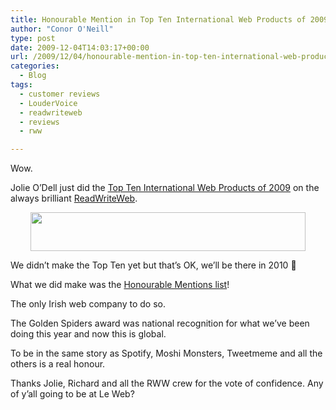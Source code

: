 ```yaml
---
title: Honourable Mention in Top Ten International Web Products of 2009 on RWW
author: "Conor O'Neill"
type: post
date: 2009-12-04T14:03:17+00:00
url: /2009/12/04/honourable-mention-in-top-ten-international-web-products-of-2009-on-rww/
categories:
  - Blog
tags:
  - customer reviews
  - LouderVoice
  - readwriteweb
  - reviews
  - rww

---
```

Wow.

Jolie O&#8217;Dell just did the [Top Ten International Web Products of 2009][1] on the always brilliant [ReadWriteWeb][2].

<p style="text-align: center;">
  <img class="aligncenter" title="ReadWriteWeb" src="http://www.loudervoice.com/wp-content/uploads/2009/12/04/honourable-mention-in-top-ten-international-web-products-of-2009-on-rww/logo.png" alt="" width="440" height="62" />
</p>

We didn&#8217;t make the Top Ten yet but that&#8217;s OK, we&#8217;ll be there in 2010 🙂

What we did make was the [Honourable Mentions list][3]!

The only Irish web company to do so.

The Golden Spiders award was national recognition for what we&#8217;ve been doing this year and now this is global.

To be in the same story as Spotify, Moshi Monsters, Tweetmeme and all the others is a real honour.

Thanks Jolie, Richard and all the RWW crew for the vote of confidence. Any of y&#8217;all going to be at Le Web?

 [1]: http://www.readwriteweb.com/archives/top_10_international_web_products_of_2009.php
 [2]: http://www.readwriteweb.com/
 [3]: http://www.readwriteweb.com/archives/top_10_international_web_products_of_2009p2.php